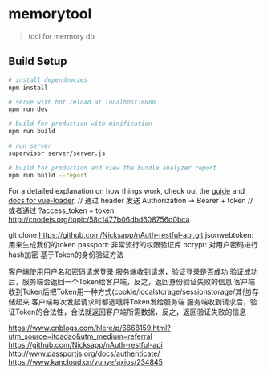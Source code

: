 # memorytool

> tool for mermory db

## Build Setup

``` bash
# install dependencies
npm install

# serve with hot reload at localhost:8080
npm run dev

# build for production with minification
npm run build

# run server
supervisor server/server.js

# build for production and view the bundle analyzer report
npm run build --report
```


For a detailed explanation on how things work, check out the [guide](http://vuejs-templates.github.io/webpack/) and [docs for vue-loader](http://vuejs.github.io/vue-loader).
// 通过 header 发送 Authorization -> Bearer  + token
// 或者通过 ?access_token = token
http://cnodejs.org/topic/58c1477b06dbd608756d0bca

git clone https://github.com/Nicksapp/nAuth-restful-api.git
jsonwebtoken: 用来生成我们的token
passport: 非常流行的权限验证库
bcrypt: 对用户密码进行hash加密
基于Token的身份验证方法

客户端使用用户名和密码请求登录
服务端收到请求，验证登录是否成功
验证成功后，服务端会返回一个Token给客户端，反之，返回身份验证失败的信息
客户端收到Token后把Token用一种方式(cookie/localstorage/sessionstorage/其他)存储起来
客户端每次发起请求时都选哦将Token发给服务端
服务端收到请求后，验证Token的合法性，合法就返回客户端所需数据，反之，返回验证失败的信息

https://www.cnblogs.com/hlere/p/6668159.html?utm_source=itdadao&utm_medium=referral
https://github.com/Nicksapp/nAuth-restful-api
http://www.passportjs.org/docs/authenticate/
https://www.kancloud.cn/yunye/axios/234845

